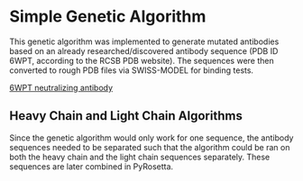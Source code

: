 # Simple Genetic Algorithm

This genetic algorithm was implemented to generate mutated antibodies based on an already researched/discovered antibody sequence (PDB ID 6WPT, according to the RCSB PDB website). The sequences were then converted to rough PDB files via SWISS-MODEL for binding tests.

[6WPT neutralizing antibody](https://www.rcsb.org/structure/6WPT)

## Heavy Chain and Light Chain Algorithms

Since the genetic algorithm would only work for one sequence, the antibody sequences needed to be separated such that the algorithm could be ran on both the heavy chain and the light chain sequences separately. These sequences are later combined in PyRosetta.
